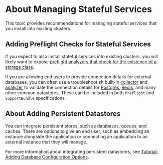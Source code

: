 # About Managing Stateful Services

This topic provides recommendations for managing stateful services that you install into existing clusters.

## Adding Preflight Checks for Stateful Services

If you expect to also install stateful services into existing clusters, you will likely want to expose [preflight analyzers that check for the existence of a storage class](https://troubleshoot.sh/reference/analyzers/storage-class/).

If you are allowing end users to provide connection details for external databases, you can often use a troubleshoot.sh built-in [collector](https://troubleshoot.sh/docs/collect/) and [analyzer](https://troubleshoot.sh/docs/analyze/) to validate the connection details for [Postgres](https://troubleshoot.sh/docs/analyze/postgresql/), [Redis](https://troubleshoot.sh/docs/collect/redis/), and many other common datastores. These can be included in both `Preflight` and `SupportBundle` specifications.

## About Adding Persistent Datastores 

You can integrate persistent stores, such as databases, queues, and caches. There are options to give an end user, such as  embedding an instance alongside the application or connecting an application to an external instance that they will manage.

For more information about integrating persistent datastores, see [Tutorial: Adding Database Configuration Options](tutorial-adding-db-config).
